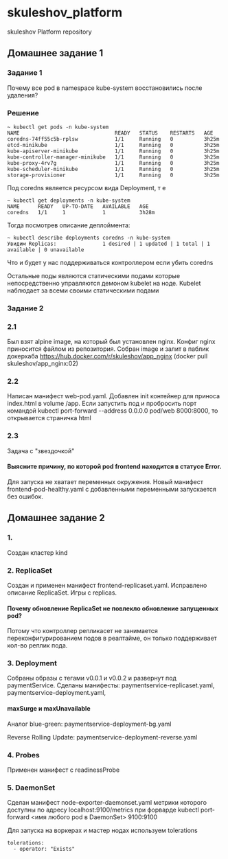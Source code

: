 # skuleshov_platform
skuleshov Platform repository

## Домашнее задание 1
### Задание 1
Почему все pod в namespace kube-system восстановились после удаления?

### Решение
```
~ kubectl get pods -n kube-system
NAME                               READY   STATUS    RESTARTS   AGE
coredns-74ff55c5b-rplsw            1/1     Running   0          3h25m
etcd-minikube                      1/1     Running   0          3h25m
kube-apiserver-minikube            1/1     Running   0          3h25m
kube-controller-manager-minikube   1/1     Running   0          3h25m
kube-proxy-4rv7g                   1/1     Running   0          3h25m
kube-scheduler-minikube            1/1     Running   0          3h25m
storage-provisioner                1/1     Running   0          3h25m
```
Под coredns является ресурсом вида Deployment, т е
```
~ kubectl get deployments -n kube-system
NAME      READY   UP-TO-DATE   AVAILABLE   AGE
coredns   1/1     1            1           3h28m
```
Тогда посмотрев описание деплоймента:
```
~ kubectl describe deployments coredns -n kube-system
Увидим Replicas:               1 desired | 1 updated | 1 total | 1 available | 0 unavailable
```
Что и будет у нас поддерживаться контроллером если убить coredns

Остальные поды являются статическими подами которые непосредственно управляются демоном kubelet на ноде. Kubelet наблюдает за всеми своими статическими подами

### Задание 2
### 2.1
Был взят alpine image, на который был установлен nginx. Конфиг nginx приносится файлом из репозитория.
Собран image и залит в паблик докерхаба https://hub.docker.com/r/skuleshov/app_nginx (docker pull skuleshov/app_nginx:02)

### 2.2
Написан манифест web-pod.yaml.
Добавлен init контейнер для приноса index.html в volume /app. Если запустить под и пробросить порт командой kubectl port-forward --address 0.0.0.0 pod/web 8000:8000, то открывается страничка html

### 2.3
Задача с "звездочкой"
#### Выясните причину, по которой pod frontend находится в статусе Error.
Для запуска не хватает переменных окружения. Новый манифест frontend-pod-healthy.yaml с добавленными переменными запускается без ошибок.


## Домашнее задание 2
### 1.
Создан кластер kind

### 2. ReplicaSet
Создан и применен манифест frontend-replicaset.yaml. Исправлено описание ReplicaSet. Игры с replicas.

#### Почему обновление ReplicaSet не повлекло обновление запущенных pod?

Потому что контроллер репликасет не занимается переконфигурированием подов в реалтайме, он только поддерживает кол-во реплик пода.

### 3. Deployment
Собраны образы с тегами v0.0.1 и v0.0.2 и развернут под paymentService. Сделаны манифесты: paymentservice-replicaset.yaml, paymentservice-deployment.yaml, 

#### maxSurge и maxUnavailable
Аналог blue-green: paymentservice-deployment-bg.yaml

Reverse Rolling Update: paymentservice-deployment-reverse.yaml

### 4. Probes
Применен манифест с readinessProbe

### 5. DaemonSet
Сделан манифест node-exporter-daemonset.yaml метрики которого доступны по адресу localhost:9100/metrics при форварде kubectl port-forward <имя любого pod в DaemonSet> 9100:9100

Для запуска на воркерах и мастер нодах используем tolerations
```
tolerations:
  - operator: "Exists"
```



